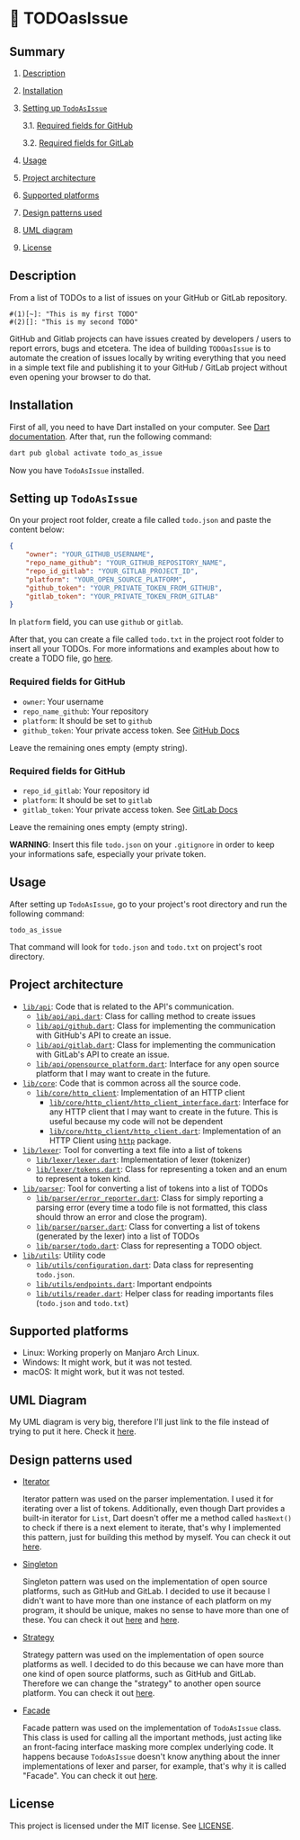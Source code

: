 # :pencil: TODOasIssue

## Summary

1. [Description](#description)
2. [Installation](#installation)
3. [Setting up `TodoAsIssue`](#setting-up-todoasissue)

    3.1. [Required fields for GitHub](#required-fields-for-github)

    3.2. [Required fields for GitLab](#required-fields-for-gitlab)

4. [Usage](#usage)
5. [Project architecture](#project-architecture)
6. [Supported platforms](#supported-platforms)
7. [Design patterns used](#design-patterns-used)
8. [UML diagram](#uml-diagram)
9. [License](#license)

## Description

From a list of TODOs to a list of issues on your GitHub or GitLab repository.

```
#(1)[~]: "This is my first TODO"
#(2)[]: "This is my second TODO"
```

GitHub and Gitlab projects can have issues created by developers / users to report errors, bugs and etcetera. The idea of building `TODOasIssue` is to automate the creation of issues locally by writing everything that you need in a simple text file and publishing it to your GitHub / GitLab project without even opening your browser to do that.

## Installation
First of all, you need to have Dart installed on your computer. See [Dart documentation](https://dart.dev/get-dart). After that, run the following command:

```bash
dart pub global activate todo_as_issue
```

Now you have `TodoAsIssue` installed.

## Setting up `TodoAsIssue`

On your project root folder, create a file called `todo.json` and paste the content below:

```json
{
    "owner": "YOUR_GITHUB_USERNAME",
    "repo_name_github": "YOUR_GITHUB_REPOSITORY_NAME",
    "repo_id_gitlab": "YOUR_GITLAB_PROJECT_ID",
    "platform": "YOUR_OPEN_SOURCE_PLATFORM",
    "github_token": "YOUR_PRIVATE_TOKEN_FROM_GITHUB",
    "gitlab_token": "YOUR_PRIVATE_TOKEN_FROM_GITLAB"
}
```

In `platform` field, you can use `github` or `gitlab`.

After that, you can create a file called `todo.txt` in the project root folder to insert all your TODOs. For more informations and examples about how to create a TODO file, go [here](./examples/).

### Required fields for GitHub

- `owner`: Your username
- `repo_name_github`: Your repository
- `platform`: It should be set to `github`
- `github_token`: Your private access token. See [GitHub Docs](https://docs.github.com/en/authentication/keeping-your-account-and-data-secure/creating-a-personal-access-token)

Leave the remaining ones empty (empty string).

### Required fields for GitHub

- `repo_id_gitlab`: Your repository id
- `platform`: It should be set to `gitlab`
- `gitlab_token`: Your private access token. See [GitLab Docs](https://docs.gitlab.com/ee/user/profile/personal_access_tokens.html)

Leave the remaining ones empty (empty string).

**WARNING**: Insert this file `todo.json` on your `.gitignore` in order to keep your informations safe, especially your private token.

## Usage

After setting up `TodoAsIssue`, go to your project's root directory and run the following command:

```
todo_as_issue
```

That command will look for `todo.json` and `todo.txt` on project's root directory.

## Project architecture
-  [`lib/api`](./lib/api/): Code that is related to the API's communication.
   - [`lib/api/api.dart`](./lib/api/api.dart): Class for calling method to create issues
   - [`lib/api/github.dart`](./lib/api/github.dart): Class for implementing the communication with GitHub's API to create an issue.
   - [`lib/api/gitlab.dart`](./lib/api/gitlab.dart): Class for implementing the communication with GitLab's API to create an issue.
   - [`lib/api/opensource_platform.dart`](./lib/api/opensource_platform.dart): Interface for any open source platform that I may want to create in the future.
-  [`lib/core`](./lib/core/): Code that is common across all the source code.
   - [`lib/core/http_client`](./lib/core/http_client/): Implementation of an HTTP client
     - [`lib/core/http_client/http_client_interface.dart`](./lib/core/http_client/http_client_interface.dart): Interface for any HTTP client that I may want to create in the future. This is useful because my code will not be dependent
     - [`lib/core/http_client/http_client.dart`](./lib/core/http_client/http_client.dart): Implementation of an HTTP Client using [`http`](https://pub.dev/packages/http) package.
-  [`lib/lexer`](./lib/lexer/): Tool for converting a text file into a list of tokens
   -  [`lib/lexer/lexer.dart`](./lib/lexer/lexer.dart): Implementation of lexer (tokenizer)
   -  [`lib/lexer/tokens.dart`](./lib/lexer/tokens.dart): Class for representing a token and an enum to represent a token kind.
-  [`lib/parser`](./lib/parser/): Tool for converting a list of tokens into a list of TODOs
   - [`lib/parser/error_reporter.dart`](./lib/parser/error_reporter.dart): Class for simply reporting a parsing error (every time a todo file is not formatted, this class should throw an error and close the program).
   - [`lib/parser/parser.dart`](./lib/parser/parser.dart): Class for converting a list of tokens (generated by the lexer) into a list of TODOs
   - [`lib/parser/todo.dart`](./lib/parser/todo.dart): Class for representing a TODO object.
-  [`lib/utils`](./lib/utils/): Utility code
   -  [`lib/utils/configuration.dart`](./lib/utils/configuration.dart): Data class for representing `todo.json`.
   -  [`lib/utils/endpoints.dart`](./lib/utils/endpoints.dart): Important endpoints
   -  [`lib/utils/reader.dart`](./lib/utils/reader.dart): Helper class for reading importants files (`todo.json` and `todo.txt`)


## Supported platforms

- Linux: Working properly on Manjaro Arch Linux.
- Windows: It might work, but it was not tested.
- macOS: It might work, but it was not tested.

## UML Diagram
My UML diagram is very big, therefore I'll just link to the file instead of trying to put it here. Check it [here](diagram.puml).

## Design patterns used

- [Iterator](https://refactoring.guru/design-patterns/iterator)

    Iterator pattern was used on the parser implementation. I used it for iterating over a list of tokens. Additionally, even though Dart provides a built-in iterator for `List`, Dart doesn't offer me a method called `hasNext()` to check if there is a next element to iterate, that's why I implemented this pattern, just for building this method by myself. You can check it out [here](https://github.com/HicaroD/TodoAsIssue/blob/master/lib/parser/parser.dart).

- [Singleton](https://refactoring.guru/design-patterns/singleton)

    Singleton pattern was used on the implementation of open source platforms, such as GitHub and GitLab. I decided to use it because I didn't want to have more than one instance of each platform on my program, it should be unique, makes no sense to have more than one of these. You can check it out [here](https://github.com/HicaroD/TodoAsIssue/blob/master/lib/api/github.dart) and [here](https://github.com/HicaroD/TodoAsIssue/blob/master/lib/api/gitlab.dart).

- [Strategy](https://refactoring.guru/design-patterns/strategy)
 
    Strategy pattern was used on the implementation of open source platforms as well. I decided to do this because we can have more than one kind of open source platforms, such as GitHub and GitLab. Therefore we can change the "strategy" to another open source platform. You can check it out [here](https://github.com/HicaroD/TodoAsIssue/tree/feature/api_communication/lib/api).

- [Facade](https://refactoring.guru/design-patterns/facade)

    Facade pattern was used on the implementation of `TodoAsIssue` class. This class is used for calling all the important methods, just acting like an front-facing interface masking more complex underlying code. It happens because `TodoAsIssue` doesn't know anything about the inner implementations of lexer and parser, for example, that's why it is called "Facade". You can check it out [here](https://github.com/HicaroD/TodoAsIssue/blob/master/bin/todo_as_issue.dart).

## License
This project is licensed under the MIT license. See [LICENSE](LICENSE).
